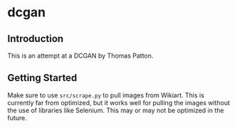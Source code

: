 # dcgan

## Introduction
This is an attempt at a DCGAN by Thomas Patton. 

## Getting Started
Make sure to use ```src/scrape.py``` to pull images from Wikiart. This is currently far from optimized, but it works well for pulling the images without the use of libraries like Selenium. This may or may not be optimized in the future.
